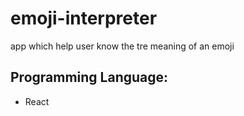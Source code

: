 # emoji-interpreter
app which help user know the tre meaning of an emoji

## Programming Language:
* React

